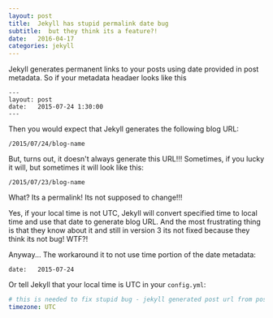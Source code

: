 ```yaml
---
layout: post
title:  Jekyll has stupid permalink date bug
subtitle:  but they think its a feature?!
date:   2016-04-17
categories: jekyll 
---
```


Jekyll generates permanent links to your posts using date provided in post metadata.
So if your metadata headaer looks like this

```
---
layout: post
date:   2015-07-24 1:30:00
---
```

Then you would expect that Jekyll generates the following blog URL:

```
/2015/07/24/blog-name
```

But, turns out, it doesn't always generate this URL!!! Sometimes, if you lucky it will, but sometimes it will look like this:

```
/2015/07/23/blog-name
```

What? Its a permalink! Its not supposed to change!!!

Yes, if your local time is not UTC, Jekyll will convert specified time to local time and use that date to generate blog URL. And the most frustrating thing is that they know about it and still in version 3 its not fixed because they think its not  bug! WTF?!

Anyway... The workaround it to not use time portion of the date metadata: 
```
date:   2015-07-24
```

Or tell Jekyll that your local time is UTC in your  `config.yml`:

```yml
# this is needed to fix stupid bug - jekyll generated post url from post metadata using local timezone. So if you provide time portion of the date, you might get link generated day later or earlier!
timezone: UTC
```
